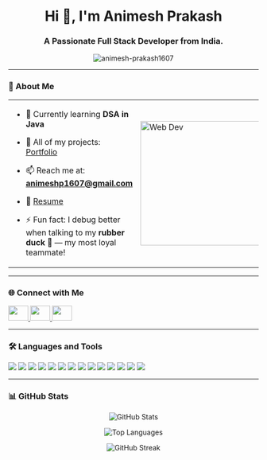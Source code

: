 <h1 align="center">Hi 👋, I'm Animesh Prakash</h1>
<h3 align="center">A Passionate Full Stack Developer from India.</h3>



<p align="center">
  <img src="https://komarev.com/ghpvc/?username=animesh-prakash1607&label=Profile%20views&color=0e75b6&style=flat" alt="animesh-prakash1607" />
</p>

---

### 💫 About Me

<table>
  <tr>
    <td>

- 🌱 Currently learning **DSA in Java**  
- 💼 All of my projects: [Portfolio](https://portfolioofanimesh.netlify.app)  
- 📫 Reach me at: **animeshp1607@gmail.com**  
- 📄 [Resume](https://drive.google.com/file/d/1fNXNfWCPHvDHwjLAQktILkp0sPXEaljX/view?usp=sharing)  
- ⚡ Fun fact: I debug better when talking to my **rubber duck 🐤** — my most loyal teammate!

    </td>
    <td>
      <img src="https://img.freepik.com/free-vector/website-development-banner_33099-1687.jpg?t=st=1746545954~exp=1746549554~hmac=109695d40cdfb30e63e7cefe688db783e608d394a240ff4005650bd7c71202f0&w=1380" alt="Web Dev" width="250"/>
    </td>
  </tr>
</table>

---

### 🌐 Connect with Me

<p>
  <a href="https://linkedin.com/in/animesh-prakash1607" target="_blank">
    <img src="https://raw.githubusercontent.com/rahuldkjain/github-profile-readme-generator/master/src/images/icons/Social/linked-in-alt.svg" height="30" width="40" />
  </a>
  <a href="https://www.leetcode.com/animesh_prakash07" target="_blank">
    <img src="https://raw.githubusercontent.com/rahuldkjain/github-profile-readme-generator/master/src/images/icons/Social/leet-code.svg" height="30" width="40" />
  </a>
  <a href="https://www.instagram.com/animeshp_1607/?hl=en" target="_blank">
    <img src="https://raw.githubusercontent.com/rahuldkjain/github-profile-readme-generator/master/src/images/icons/Social/instagram.svg" height="30" width="40" />
  </a>
</p>

---

### 🛠️ Languages and Tools

<p align=""> <img src="https://img.shields.io/badge/HTML5-E34F26?style=flat&logo=html5&logoColor=white"/> <img src="https://img.shields.io/badge/CSS3-1572B6?style=flat&logo=css3&logoColor=white"/> <img src="https://img.shields.io/badge/JavaScript-F7DF1E?style=flat&logo=javascript&logoColor=black"/> <img src="https://img.shields.io/badge/React-20232A?style=flat&logo=react&logoColor=61DAFB"/> <img src="https://img.shields.io/badge/Express.js-000000?style=flat&logo=express&logoColor=white"/> <img src="https://img.shields.io/badge/Node.js-339933?style=flat&logo=node.js&logoColor=white"/> <img src="https://img.shields.io/badge/MongoDB-4EA94B?style=flat&logo=mongodb&logoColor=white"/> <img src="https://img.shields.io/badge/Tailwind_CSS-38B2AC?style=flat&logo=tailwind-css&logoColor=white"/> <img src="https://img.shields.io/badge/Git-F05032?style=flat&logo=git&logoColor=white"/> <img src="https://img.shields.io/badge/GitHub-181717?style=flat&logo=github&logoColor=white"/> <img src="https://img.shields.io/badge/Postman-FF6C37?style=flat&logo=postman&logoColor=white"/> <img src="https://img.shields.io/badge/C-00599C?style=flat&logo=c&logoColor=white"/> <img src="https://img.shields.io/badge/C++-00599C?style=flat&logo=c%2B%2B&logoColor=white"/> <img src="https://img.shields.io/badge/Java-ED8B00?style=flat&logo=java&logoColor=white"/> </p>

---

### 📊 GitHub Stats

<p align="center">
  <img src="https://github-readme-stats.vercel.app/api?username=animesh-prakash1607&show_icons=true&theme=default" alt="GitHub Stats" />
</p>

<p align="center">
  <img src="https://github-readme-stats.vercel.app/api/top-langs?username=animesh-prakash1607&show_icons=true&layout=compact" alt="Top Languages" />
</p>

<p align="center">
  <img src="https://github-readme-streak-stats.herokuapp.com/?user=animesh-prakash1607" alt="GitHub Streak" />
</p>
